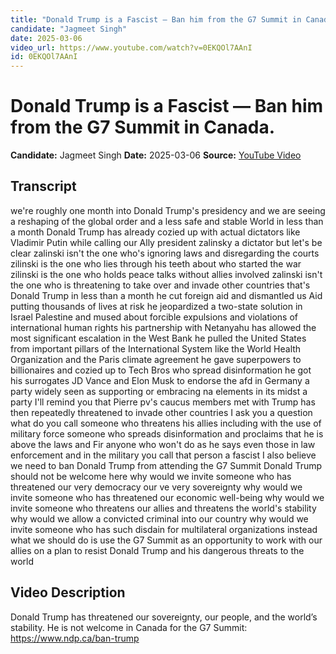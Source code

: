 ```yaml
---
title: "Donald Trump is a Fascist — Ban him from the G7 Summit in Canada."
candidate: "Jagmeet Singh"
date: 2025-03-06
video_url: https://www.youtube.com/watch?v=0EKQOl7AAnI
id: 0EKQOl7AAnI
---
```


# Donald Trump is a Fascist — Ban him from the G7 Summit in Canada.

**Candidate:** Jagmeet Singh
**Date:** 2025-03-06
**Source:** [YouTube Video](https://www.youtube.com/watch?v=0EKQOl7AAnI)

## Transcript

we're roughly one month into Donald Trump's presidency and we are seeing a reshaping of the global order and a less safe and stable World in less than a month Donald Trump has already cozied up with actual dictators like Vladimir Putin while calling our Ally president zalinsky a dictator but let's be clear zalinski isn't the one who's ignoring laws and disregarding the courts zilinski is the one who lies through his teeth about who started the war zilinski is the one who holds peace talks without allies involved zalinski isn't the one who is threatening to take over and invade other countries that's Donald Trump in less than a month he cut foreign aid and dismantled us Aid putting thousands of lives at risk he jeopardized a two-state solution in Israel Palestine and mused about forcible expulsions and violations of international human rights his partnership with Netanyahu has allowed the most significant escalation in the West Bank he pulled the United States from important pillars of the International System like the World Health Organization and the Paris climate agreement he gave superpowers to billionaires and cozied up to Tech Bros who spread disinformation he got his surrogates JD Vance and Elon Musk to endorse the afd in Germany a party widely seen as supporting or embracing na elements in its midst a party I'll remind you that Pierre pv's caucus members met with Trump has then repeatedly threatened to invade other countries I ask you a question what do you call someone who threatens his allies including with the use of military force someone who spreads disinformation and proclaims that he is above the laws and Fir anyone who won't do as he says even those in law enforcement and in the military you call that person a fascist I also believe we need to ban Donald Trump from attending the G7 Summit Donald Trump should not be welcome here why would we invite someone who has threatened our very democracy our ve very sovereignty why would we invite someone who has threatened our economic well-being why would we invite someone who threatens our allies and threatens the world's stability why would we allow a convicted criminal into our country why would we invite someone who has such disdain for multilateral organizations instead what we should do is use the G7 Summit as an opportunity to work with our allies on a plan to resist Donald Trump and his dangerous threats to the world

## Video Description

Donald Trump has threatened our sovereignty, our people, and the world’s stability. He is not welcome in Canada for the G7 Summit: https://www.ndp.ca/ban-trump